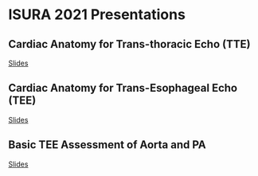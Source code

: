 # ISURA 2021 Presentations
## Cardiac Anatomy for Trans-thoracic Echo (TTE)
[Slides](https://docs.google.com/presentation/d/16mFz4MRKXNEkievFiTKLd2kb8yLe32Jp40ejcJYQGQQ/edit?usp=sharing)

## Cardiac Anatomy for Trans-Esophageal Echo (TEE)
[Slides](https://docs.google.com/presentation/d/1oBC0WLuZkTVMv7xzkz-7ffLKlwerFmKdi7TpwP-dRzw/edit?usp=sharing)

## Basic TEE Assessment of Aorta and PA
[Slides](https://docs.google.com/presentation/d/1DAYwTNsCsKugkFscP9W4wyyQ0ToAa19iV5ZK_jJnffM/edit?usp=sharing)
